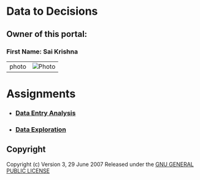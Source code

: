 # **Data to Decisions**
## Owner of this portal:
 ### First Name: Sai Krishna
|   |  |
| ------------- | ------------- |
| photo         | ![Photo]() |


# Assignments
*  ### [Data Entry Analysis ](https://github.com/saikrishnags05/Data-to-Decisions/blob/0c18f28868fc44434d3667b2931d49315193f2e0/Data%20Entry%20Analysis/readme.md)
* ### [Data Exploration](https://github.com/saikrishnags05/Data-to-Decisions/blob/0c18f28868fc44434d3667b2931d49315193f2e0/Data%20Exploration/readme.md)

## Copyright 
Copyright (c)  Version 3, 29 June 2007  Released under the [GNU GENERAL PUBLIC LICENSE](https://github.com/saikrishnags05/Data-to-Decisions/blob/429fafefdf300ddd4942f2154323588806f3d907/LICENSE)

